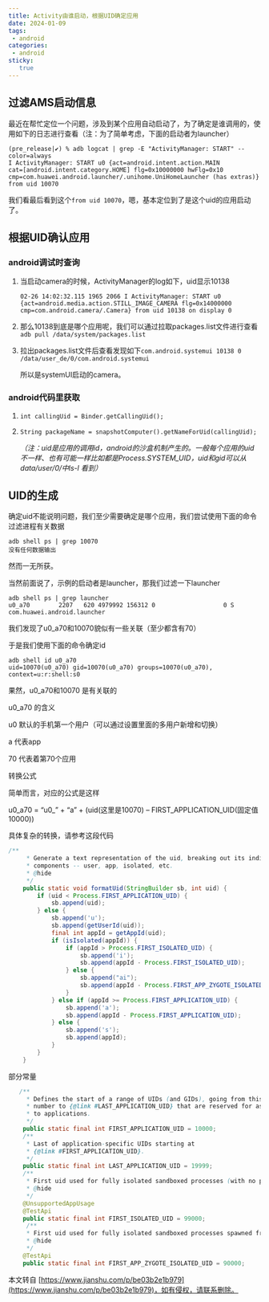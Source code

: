 ```yaml
---
title: Activity由谁启动，根据UID确定应用
date: 2024-01-09
tags:
 - android
categories: 
 - android
sticky: 
   true
---
```


## 过滤AMS启动信息

最近在帮忙定位一个问题，涉及到某个应用自动启动了，为了确定是谁调用的，使用如下的日志进行查看（注：为了简单考虑，下面的启动者为launcher）

```shell
(pre_release|✔) % adb logcat | grep -E "ActivityManager: START" --color=always
I ActivityManager: START u0 {act=android.intent.action.MAIN
cat=[android.intent.category.HOME] flg=0x10000000 hwFlg=0x10
cmp=com.huawei.android.launcher/.unihome.UniHomeLauncher (has extras)} from uid 10070
```

我们看最后看到这个`from uid 10070`，嗯，基本定位到了是这个uid的应用启动了。

## 根据UID确认应用

### android调试时查询

1. 当启动camera的时候，ActivityManager的log如下，uid显示10138

   ```shell
   02-26 14:02:32.115 1965 2066 I ActivityManager: START u0 {act=android.media.action.STILL_IMAGE_CAMERA flg=0x14000000 cmp=com.android.camera/.Camera} from uid 10138 on display 0
   ```

2. 那么10138到底是哪个应用呢，我们可以通过拉取packages.list文件进行查看`adb pull /data/system/packages.list` 
3. 拉出packages.list文件后查看发现如下`com.android.systemui 10138 0 /data/user_de/0/com.android.systemui`

   所以是systemUI启动的camera。

### android代码里获取

1. `int callingUid = Binder.getCallingUid();`

2. `String packageName = snapshotComputer().getNameForUid(callingUid);`

   *（注：uid是应用的调用id，android的沙盒机制产生的。一般每个应用的uid不一样、也有可能一样比如都是Process.SYSTEM_UID，uid和gid可以从data/user/0/中ls-l 看到）*

## UID的生成

确定uid不能说明问题，我们至少需要确定是哪个应用，我们尝试使用下面的命令过滤进程有关数据

```shell
adb shell ps | grep 10070
没有任何数据输出
```

然而一无所获。

当然前面说了，示例的启动者是launcher，那我们过滤一下launcher

```shell
adb shell ps | grep launcher
u0_a70        2207   620 4979992 156312 0                   0 S com.huawei.android.launcher
```

我们发现了u0\_a70和10070貌似有一些关联（至少都含有70）

于是我们使用下面的命令确定id

```shell
adb shell id u0_a70
uid=10070(u0_a70) gid=10070(u0_a70) groups=10070(u0_a70), context=u:r:shell:s0
```

果然，u0\_a70和10070 是有关联的

u0\_a70 的含义  

u0 默认的手机第一个用户（可以通过设置里面的多用户新增和切换）  

a 代表app  

70 代表着第70个应用  

转换公式  

简单而言，对应的公式是这样

u0\_a70 = “u0\_” + “a” + (uid(这里是10070) – FIRST\_APPLICATION\_UID(固定值10000))

具体复杂的转换，请参考这段代码

```java
/**
     * Generate a text representation of the uid, breaking out its individual
     * components -- user, app, isolated, etc.
     * @hide
     */
    public static void formatUid(StringBuilder sb, int uid) {
        if (uid < Process.FIRST_APPLICATION_UID) {
            sb.append(uid);
        } else {
            sb.append('u');
            sb.append(getUserId(uid));
            final int appId = getAppId(uid);
            if (isIsolated(appId)) {
                if (appId > Process.FIRST_ISOLATED_UID) {
                    sb.append('i');
                    sb.append(appId - Process.FIRST_ISOLATED_UID);
                } else {
                    sb.append("ai");
                    sb.append(appId - Process.FIRST_APP_ZYGOTE_ISOLATED_UID);
                }
            } else if (appId >= Process.FIRST_APPLICATION_UID) {
                sb.append('a');
                sb.append(appId - Process.FIRST_APPLICATION_UID);
            } else {
                sb.append('s');
                sb.append(appId);
            }
        }
    }
```

部分常量

```java
   /**
     * Defines the start of a range of UIDs (and GIDs), going from this
     * number to {@link #LAST_APPLICATION_UID} that are reserved for assigning
     * to applications.
     */
    public static final int FIRST_APPLICATION_UID = 10000;
    /**
     * Last of application-specific UIDs starting at
     * {@link #FIRST_APPLICATION_UID}.
     */
    public static final int LAST_APPLICATION_UID = 19999;
    /**
     * First uid used for fully isolated sandboxed processes (with no permissions of their own)
     * @hide
     */
    @UnsupportedAppUsage
    @TestApi
    public static final int FIRST_ISOLATED_UID = 99000;
     /**
     * First uid used for fully isolated sandboxed processes spawned from an app zygote
     * @hide
     */
    @TestApi
    public static final int FIRST_APP_ZYGOTE_ISOLATED_UID = 90000;
```



本文转自 [https://www.jianshu.com/p/be03b2e1b979](https://www.jianshu.com/p/be03b2e1b979)，如有侵权，请联系删除。
